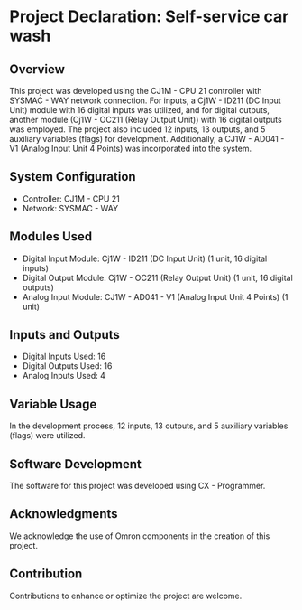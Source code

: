 # Project Declaration: Self-service car wash

## Overview
This project was developed using the CJ1M - CPU 21 controller with SYSMAC - WAY network connection. For inputs, a Cj1W - ID211 (DC Input Unit) module with 16 digital inputs was utilized, and for digital outputs, another module (Cj1W - OC211 (Relay Output Unit)) with 16 digital outputs was employed. The project also included 12 inputs, 13 outputs, and 5 auxiliary variables (flags) for development. Additionally, a CJ1W - AD041 - V1 (Analog Input Unit 4 Points) was incorporated into the system.

## System Configuration
- Controller: CJ1M - CPU 21
- Network: SYSMAC - WAY

## Modules Used
- Digital Input Module: Cj1W - ID211 (DC Input Unit) (1 unit, 16 digital inputs)
- Digital Output Module: Cj1W - OC211 (Relay Output Unit) (1 unit, 16 digital outputs)
- Analog Input Module: CJ1W - AD041 - V1 (Analog Input Unit 4 Points) (1 unit)

## Inputs and Outputs
- Digital Inputs Used: 16
- Digital Outputs Used: 16
- Analog Inputs Used: 4

## Variable Usage
In the development process, 12 inputs, 13 outputs, and 5 auxiliary variables (flags) were utilized.

## Software Development
The software for this project was developed using CX - Programmer.

## Acknowledgments
We acknowledge the use of Omron components in the creation of this project.

## Contribution
Contributions to enhance or optimize the project are welcome.





